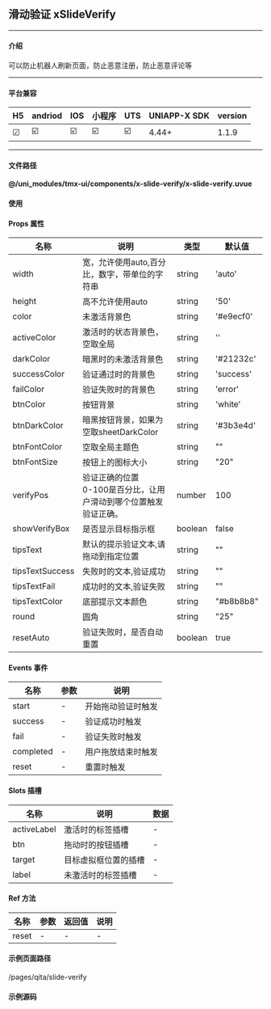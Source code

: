 
## 滑动验证 xSlideVerify

***

#### 介绍

可以防止机器人刷新页面，防止恶意注册，防止恶意评论等

***

#### 平台兼容

| H5 | andriod | IOS | 小程序 | UTS | UNIAPP-X SDK | version |
| --- | --- | --- | --- | --- | --- | --- |
| ☑ | ☑️ | ☑️ | ☑️ | ☑️ | 4.44+ | 1.1.9 |

***

#### 文件路径

**@/uni_modules/tmx-ui/components/x-slide-verify/x-slide-verify.uvue**

#### 使用

<x-slide-verify></x-slide-verify>

#### Props 属性

| 名称 | 说明 | 类型 | 默认值 |
| ------ | ---- | ---- | ---- |
| width | 宽，允许使用auto,百分比，数字，带单位的字符串 | string | 'auto' |
| height | 高不允许使用auto | string | '50' |
| color | 未激活背景色 | string | '#e9ecf0' |
| activeColor | 激活时的状态背景色，空取全局 | string | '' |
| darkColor | 暗黑时的未激活背景色 | string | '#21232c' |
| successColor | 验证通过时的背景色 | string | 'success' |
| failColor | 验证失败时的背景色 | string | 'error' |
| btnColor | 按钮背景 | string | 'white' |
| btnDarkColor | 暗黑按钮背景，如果为空取sheetDarkColor | string | '#3b3e4d' |
| btnFontColor | 空取全局主题色 | string | "" |
| btnFontSize | 按钮上的图标大小 | string | "20" |
| verifyPos | 验证正确的位置<br>0-100是百分比，让用户滑动到哪个位置触发验证正确。 | number | 100 |
| showVerifyBox | 是否显示目标指示框 | boolean | false |
| tipsText | 默认的提示验证文本,请拖动到指定位置 | string | "" |
| tipsTextSuccess | 失败时的文本,验证成功 | string | "" |
| tipsTextFail | 成功时的文本,验证失败 | string | "" |
| tipsTextColor | 底部提示文本颜色 | string | "#b8b8b8" |
| round | 圆角 | string | "25" |
| resetAuto | 验证失败时，是否自动重置 | boolean | true |



#### Events 事件

| 名称 | 参数 | 说明 |
| ------ | ---- | ---- |
| start | - | 开始拖动验证时触发 |
| success | - | 验证成功时触发 |
| fail | - | 验证失败时触发 |
| completed | - | 用户拖放结束时触发 |
| reset | - | 重置时触发 |


#### Slots 插槽

| 名称 | 说明 | 数据 |
| ------ | ---- | ---- |
| activeLabel | 激活时的标签插槽 | - |
| btn | 拖动时的按钮插槽 | - |
| target | 目标虚拟框位置的插槽 | - |
| label | 未激活时的标签插槽 | - |


#### Ref 方法

| 名称 | 参数 | 返回值 | 说明 |
| ------ | ---- | ---- | ---- |
| reset | - | - | - |


#### 示例页面路径

/pages/qita/slide-verify

#### 示例源码

<template>
	<!-- #ifdef APP -->
	<scroll-view style="flex:1">
	<!-- #endif -->
	<!-- #ifdef MP-WEIXIN -->
	<page-meta :page-style="`background-color:${xThemeConfigBgColor}`">
		<navigation-bar :background-color="xThemeConfigNavBgColor" :front-color="xThemeConfigNavFontColor"></navigation-bar>
	</page-meta>
	<!-- #endif -->
		<x-sheet>
			<x-text font-size="18" class=" text-weight-b mb-8">滑动验证 xSlideVerify</x-text>
			<x-text color="#999999">
				可以防止机器人刷新页面，防止恶意注册，防止恶意评论等
			</x-text>
		</x-sheet>
		<x-sheet>
			<x-slide-verify></x-slide-verify>
		</x-sheet>
		<x-sheet>
			<x-text font-size="18" class=" text-weight-b mb-8">显示指示框并设定目标值</x-text>
			<x-slide-verify ref='verify' :verifyPos="50" :showVerifyBox="true"></x-slide-verify>
			<x-button @click="reset" class="mt-20" :block="true">重置</x-button>
		</x-sheet>
		
		<x-sheet color="primary">
			<x-text color="white" font-size="18" class=" text-weight-b mb-8">改变样式</x-text>
			<x-slide-verify activeColor="warn" :verifyPos="80" :showVerifyBox="true" round="0"></x-slide-verify>
		</x-sheet>
	<!-- #ifdef APP -->
	</scroll-view>
	<!-- #endif -->
</template>

<script setup lang="uts">
	
	const verify = ref<XSlideVerifyComponentPublicInstance|null>(null)
const reset = () => {
	if(verify.value==null) return;
	verify.value?.reset?.()
}
</script>

<style>

</style>
		
